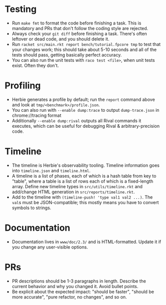 
# Testing

- Run `make fmt` to format the code before finishing a task. This is
  mandatory and PRs that don't follow the coding style are rejected.
- Always check your `git diff` before finishing a task. There's often
  leftover or dead code, and you should delete it.
- Run `racket src/main.rkt report bench/tutorial.fpcore tmp` to test
  that your changes work; this should take about 5-10 seconds and all
  of the tests should pass, getting basically perfect accuracy.
- You can also run the unit tests with `raco test <file>`, when unit
  tests exist. Often they don't.

# Profiling

- Herbie generates a profile by default; run the `report` command
  above and look at `tmp/<benchmark>/profile.json`.
- You can also run with `--enable dump:trace` to output
  `dump-trace.json` in chrome://tracing format
- Additionally `--enable dump:rival` outputs all Rival commands it
  executes, which can be useful for debugging Rival &
  arbitrary-precision code.
  
# Timeline

- The timeline is Herbie's observability tooling. Timeline information
  goes into `timeline.json` and `timeline.html`.
- A timeline is a list of phases, each of which is a hash table from
  key to "table", where a table is a list of rows each of which is a
  fixed-length array. Define new timeline types in
  `src/utils/timeline.rkt` and add/change HTML generation in
  `src/reports/timeline.rkt`.
- Add to the timeline with `(timeline-push! 'type val1 val2 ...)`. The
  `val`s must be JSON-compatible; this mostly means you have to
  convert symbols to strings.

# Documentation

- Documentation lives in `www/doc/2.3/` and is HTML-formatted. Update
  it if you change any user-visible options.

# PRs

- PR descriptions should be 1-3 paragraphs in length. Describe the
  current behavior and why you changed it. Avoid bullet points.
- Be explicit about the expected impact: "should be faster", "should
  be more accurate", "pure refactor, no changes", and so on.
